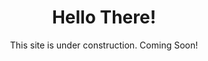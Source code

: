 <h1 align='center'> Hello There! </h1>

<div> 
  <p align='center'>
    This site is under construction. Coming Soon!
  </p>
</div>
